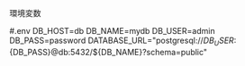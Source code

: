 環境変数

#.env
DB_HOST=db
DB_NAME=mydb
DB_USER=admin
DB_PASS=password
DATABASE_URL="postgresql://${DB_USER}:${DB_PASS}@db:5432/${DB_NAME}?schema=public"

